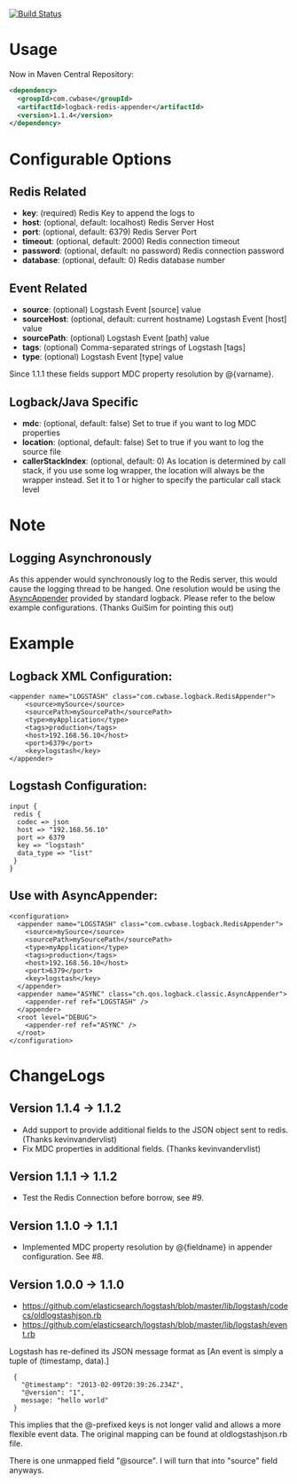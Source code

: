 
[![Build Status](https://travis-ci.org/kmtong/logback-redis-appender.png?branch=master)](https://travis-ci.org/kmtong/logback-redis-appender)

# Usage

Now in Maven Central Repository:

```xml
<dependency>
  <groupId>com.cwbase</groupId>
  <artifactId>logback-redis-appender</artifactId>
  <version>1.1.4</version>
</dependency>
```

# Configurable Options

## Redis Related

* **key**: (required) Redis Key to append the logs to
* **host**: (optional, default: localhost) Redis Server Host 
* **port**: (optional, default: 6379) Redis Server Port 
* **timeout**: (optional, default: 2000) Redis connection timeout 
* **password**: (optional, default: no password) Redis connection password 
* **database**: (optional, default: 0) Redis database number 

## Event Related

* **source**: (optional) Logstash Event [source] value
* **sourceHost**: (optional, default: current hostname) Logstash Event [host] value 
* **sourcePath**: (optional) Logstash Event [path] value
* **tags**: (optional) Comma-separated strings of Logstash [tags]
* **type**: (optional) Logstash Event [type] value

Since 1.1.1 these fields support MDC property resolution by @{varname}.

## Logback/Java Specific

* **mdc**: (optional, default: false) Set to true if you want to log MDC properties 
* **location**: (optional, default: false) Set to true if you want to log the source file 
* **callerStackIndex**: (optional, default: 0) As location is determined by call stack, if you use some
  log wrapper, the location will always be the wrapper instead. 
  Set it to 1 or higher to specify the particular call stack level 

# Note
## Logging Asynchronously

As this appender would synchronously log to the Redis server, this would cause the logging thread
to be hanged.  One resolution would be using the [AsyncAppender](http://logback.qos.ch/manual/appenders.html#AsyncAppender) provided by standard logback. Please refer to the below example configurations.
(Thanks GuiSim for pointing this out) 

# Example

## Logback XML Configuration:

    <appender name="LOGSTASH" class="com.cwbase.logback.RedisAppender">
        <source>mySource</source>
        <sourcePath>mySourcePath</sourcePath>
        <type>myApplication</type>
        <tags>production</tags>
        <host>192.168.56.10</host>
        <port>6379</port>
        <key>logstash</key>
    </appender>

## Logstash Configuration:

    input {
     redis {
      codec => json
      host => "192.168.56.10"
      port => 6379
      key => "logstash"
      data_type => "list"
     }
    }

## Use with AsyncAppender:

    <configuration>
      <appender name="LOGSTASH" class="com.cwbase.logback.RedisAppender">
        <source>mySource</source>
        <sourcePath>mySourcePath</sourcePath>
        <type>myApplication</type>
        <tags>production</tags>
        <host>192.168.56.10</host>
        <port>6379</port>
        <key>logstash</key>
      </appender>
      <appender name="ASYNC" class="ch.qos.logback.classic.AsyncAppender">
        <appender-ref ref="LOGSTASH" />
      </appender>
      <root level="DEBUG">
        <appender-ref ref="ASYNC" />
      </root>
    </configuration>

# ChangeLogs

## Version 1.1.4 -> 1.1.2

* Add support to provide additional fields to the JSON object sent to redis. (Thanks kevinvandervlist)
* Fix MDC properties in additional fields. (Thanks kevinvandervlist)

## Version 1.1.1 -> 1.1.2

* Test the Redis Connection before borrow, see #9.

## Version 1.1.0 -> 1.1.1

* Implemented MDC property resolution by @{fieldname} in appender configuration.  See #8.

## Version 1.0.0 -> 1.1.0

* https://github.com/elasticsearch/logstash/blob/master/lib/logstash/codecs/oldlogstashjson.rb
* https://github.com/elasticsearch/logstash/blob/master/lib/logstash/event.rb

Logstash has re-defined its JSON message format as
[An event is simply a tuple of (timestamp, data).] 

     {
       "@timestamp": "2013-02-09T20:39:26.234Z",
       "@version": "1",
       message: "hello world"
     }

This implies that the @-prefixed keys is not longer valid and allows a more flexible event data.
The original mapping can be found at oldlogstashjson.rb file.

There is one unmapped field "@source".  I will turn that into "source" field anyways.



